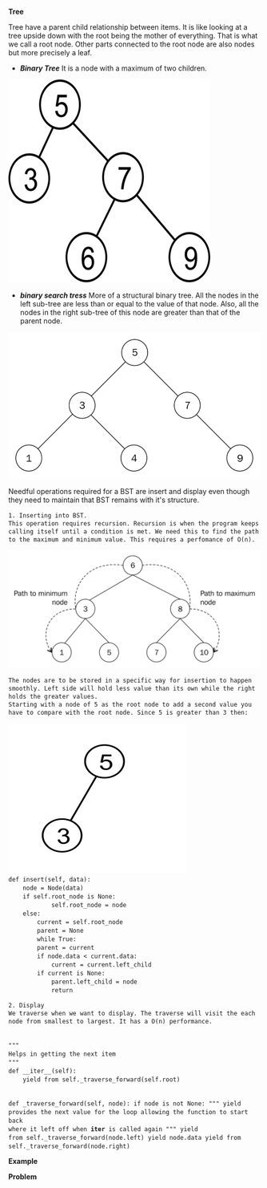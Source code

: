 **Tree**

Tree have a parent child relationship between items. It is like looking at a tree upside down with the root being the mother of everything. That is what we call a root node. Other parts connected to the root node are also nodes but more precisely a leaf. 

- ***Binary Tree***
It is a node with a maximum of two children. 

<img src="/binary.jpg">

- ***binary search tress***
More of a structural binary tree. All the nodes in the left sub-tree are less than or equal to the value of that node. Also, all the nodes in the right sub-tree of this node are greater than that of the parent node.

<img src="/bst.png">

Needful operations required for a BST are insert and display even though they need to maintain that BST remains with it's structure.

    1. Inserting into BST.
    This operation requires recursion. Recursion is when the program keeps calling itself until a condition is met. We need this to find the path to the maximum and minimum value. This requires a perfomance of O(n). 

<img src="/path.png">

    The nodes are to be stored in a specific way for insertion to happen smoothly. Left side will hold less value than its own while the right holds the greater values.
    Starting with a node of 5 as the root node to add a second value you have to compare with the root node. Since 5 is greater than 3 then:

<img src="/ex1.jpg">

<code>
def insert(self, data): 
    node = Node(data) 
    if self.root_node is None: 
            self.root_node = node 
    else:
        current = self.root_node 
        parent = None 
        while True: 
        parent = current
        if node.data < current.data:             
            current = current.left_child             
        if current is None:                 
            parent.left_child = node                 
            return 
</code>

    2. Display
    We traverse when we want to display. The traverse will visit the each node from smallest to largest. It has a O(n) performance.

<code>
"""
Helps in getting the next item
"""
def __iter__(self):
	yield from self._traverse_forward(self.root)  

def _traverse_forward(self, node):
	if node is not None:
    """
    yield provides the next value for the loop allowing the function to start back where it left off when 
    __iter__ is called again
    """
		yield from self._traverse_forward(node.left)
		yield node.data
		yield from self._traverse_forward(node.right)
</code>

**Example**

**Problem**